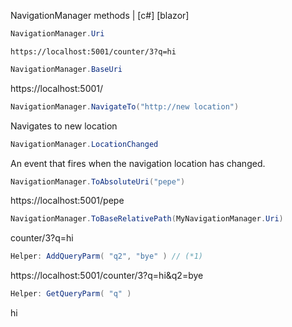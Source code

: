 NavigationManager methods | [c#] [blazor] 


```cs
NavigationManager.Uri
```
`https://localhost:5001/counter/3?q=hi`

```cs
NavigationManager.BaseUri
```
 https://localhost:5001/

```cs
NavigationManager.NavigateTo("http://new location")
```
 Navigates to new location

```cs
NavigationManager.LocationChanged
```
 An event that fires when the navigation location has changed.

```cs
NavigationManager.ToAbsoluteUri("pepe")
```
 https://localhost:5001/pepe

```cs
NavigationManager.ToBaseRelativePath(MyNavigationManager.Uri)
```
 counter/3?q=hi

```cs
Helper: AddQueryParm( "q2", "bye" ) // (*1)
```
 https://localhost:5001/counter/3?q=hi&q2=bye

```cs
Helper: GetQueryParm( "q" )
```
 hi
